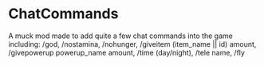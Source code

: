 # ChatCommands
A muck mod made to add quite a few chat commands into the game including: 
/god, 
/nostamina, 
/nohunger, 
/giveitem (item_name || id) amount, 
/givepowerup powerup_name amount, 
/time (day/night), 
/tele name, 
/fly
